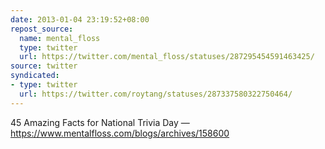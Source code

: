 ```yaml
---
date: 2013-01-04 23:19:52+08:00
repost_source:
  name: mental_floss
  type: twitter
  url: https://twitter.com/mental_floss/statuses/287295454591463425/
source: twitter
syndicated:
- type: twitter
  url: https://twitter.com/roytang/statuses/287337580322750464/
---
```


45 Amazing Facts for National Trivia Day — https://www.mentalfloss.com/blogs/archives/158600